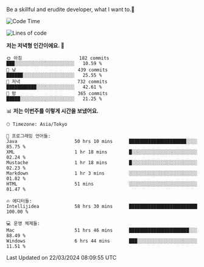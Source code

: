 Be a skillful and erudite developer, what I want to.👶

<!--START_SECTION:waka-->
![Code Time](http://img.shields.io/badge/Code%20Time-576%20hrs%2016%20mins-blue)

![Lines of code](https://img.shields.io/badge/%EC%A0%80%EB%8A%94%20%EC%97%AC%ED%83%9C%EA%B9%8C%EC%A7%80%20-907.5%20thousand%20%EC%A4%84%EC%9D%98%20%EC%BD%94%EB%93%9C%EB%A5%BC%20%EC%9E%91%EC%84%B1%ED%96%88%EC%96%B4%EC%9A%94.-blue)

**저는 저녁형 인간이에요. 🦉** 

```text
🌞 아침                     182 commits         ███░░░░░░░░░░░░░░░░░░░░░░   10.59 % 
🌆 낮　                     439 commits         ██████░░░░░░░░░░░░░░░░░░░   25.55 % 
🌃 저녁                     732 commits         ███████████░░░░░░░░░░░░░░   42.61 % 
🌙 밤　                     365 commits         █████░░░░░░░░░░░░░░░░░░░░   21.25 % 
```


📊 **저는 이번주를 이렇게 시간을 보냈어요.** 

```text
🕑︎ Timezone: Asia/Tokyo

💬 프로그래밍 언어들: 
Java                     50 hrs 10 mins      █████████████████████░░░░   85.75 % 
XML                      1 hr 18 mins        █░░░░░░░░░░░░░░░░░░░░░░░░   02.24 % 
Mustache                 1 hr 18 mins        █░░░░░░░░░░░░░░░░░░░░░░░░   02.23 % 
Markdown                 1 hr 3 mins         ░░░░░░░░░░░░░░░░░░░░░░░░░   01.82 % 
HTML                     51 mins             ░░░░░░░░░░░░░░░░░░░░░░░░░   01.47 % 

🔥 에디터들: 
Intellijidea             58 hrs 30 mins      █████████████████████████   100.00 % 

💻 운영 체제들: 
Mac                      51 hrs 46 mins      ██████████████████████░░░   88.49 % 
Windows                  6 hrs 44 mins       ███░░░░░░░░░░░░░░░░░░░░░░   11.51 % 
```


 Last Updated on 22/03/2024 08:09:55 UTC
<!--END_SECTION:waka-->
